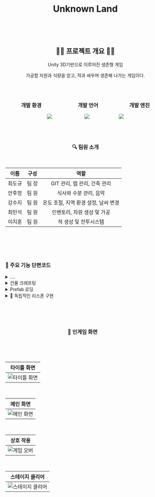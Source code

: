 <div align = 'center'>
  
# Unknown Land

</br>
</br>
</br>

</div>

<div align = 'center'>


## 🧏‍♀️ 프로젝트 개요 💁‍♂️

Unity 3D기반으로 이루어진 생존형 게임

가공할 자원과 식량을 얻고, 적과 싸우며 생존해 나가는 게임이다.

</br>
</br>

### 개발 환경　　　　　　　개발 언어　　　　　　개발 엔진
   
<img src="https://img.shields.io/badge/Vscode-0076b8.svg?style=for-the-badge&logo=visualstudio&logoColor=efebe0"/>　　 　　　　　<img src="https://img.shields.io/badge/C sharp-4c2889.svg?style=for-the-badge&logo=Csharp&logoColor=efebe0"/>　　　　 　　 <img src="https://img.shields.io/badge/Unity-FFFFFF.svg?style=for-the-badge&logo=Unity&logoColor=000000"/>

</div>

</br>
</br>

<div align = 'center'>
  
### 🔍 팀원 소개 　　

</br>

|이름|구성|역할|
|:------:|:------:|:------:|
|최도규|팀 장| GIT 관리, 맵 관리, 건축 관리 |
|안후정|팀 원| 식사와 수분 관리, 음악 |
|강수지|팀 원| 온도 조절, 지역 환경 설정, 날씨 변경 |
|최민석|팀 원|인벤토리, 자원 생성 및 가공|
|이지훈|팀 원|적 생성 및 전투시스템|

</div>

   </br>
   </br>
   </br>
   </br>

### 🤔 주요 기능 단편코드

<details>
　　<summary> .... </summary>
<div markdown="1">       

```csharp
....
```
</div>
</details>

<details>
　　<summary> 건물 크래프팅 </summary>
<div markdown="1">       

```csharp
bool CanCraft()
{
    for (int i = 0; i < selectedItem.materials.Length; i++)
    {
        if (inventory.GetItemQuantity(selectedItem.materials[i].materialName) < selectedItem.materials[i].value)
        {
            return false;
        }
    }

    return true;
}

void ArchitectureCraft()
{
    if (!CanCraft()) return;

    ItemSlot slot = inventory.GetEmptyArchitectureSlot();

    if(slot == null) return;

    for (int i = 0; i < selectedItem.materials.Length; i++)
    {
        inventory.SubItemQuantity(selectedItem.materials[i].materialName, selectedItem.materials[i].value);
    }

    slot.item = selectedItem;
    slot.item.icon = selectedItem.icon;

    inventory.UpdateUI();
    
    ClearSelectedItemWindow();
}
```
</div>
</details>

<details>
　　<summary> Prefab 로딩 </summary>
<div markdown="1">       

```csharp
private void Start()
{
    resourceRock = Resources.Load<GameObject>("Resource_Rock");
    resourceTree = Resources.Load<GameObject>("Resource_Tree");

    Instantiate(resourceRock);
    Instantiate(resourceTree);
}
```
</div>
</details>

<details>
　　<summary> 📕 독립적인 리스폰 구현 </summary>
<div markdown="1">       

```csharp
IEnumerator Spawn(EnemyData enemyData)
    {
        Instantiate(enemyData.spawnPrefab, enemyData.transform.position, Quaternion.identity, transform);

        yield return new WaitForSeconds(0.1f);
    }
```
</div>
</details>





</br>
</br>
</br>
</br>


  
### 　　　　　　　　　　　　📸 인게임 화면

</br>
</br>
</br>

<div align = 'center'>

|타이틀 화면|
|:------:|
|![타이틀 화면]( ... )|

</br>

|메인 화면| 
|:------:|
![메인 화면]( ... )|

</br>

|상호 작용|
|:------:|
|![게임 오버]( ... )|

</br>

|스테이지 클리어| 
|:------:|
|![스테이지 클리어]( ... )|

</div>
